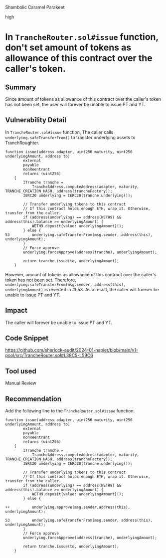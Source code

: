 Shambolic Caramel Parakeet

high

# In `TrancheRouter.sol#issue` function, don't set amount of tokens as allowance of this contract over the caller's token.

## Summary
Since amount of tokens as allowance of this contract over the caller's token has not been set, the user will forever be unable to issue PT and YT.
## Vulnerability Detail
In `TrancheRouter.sol#issue` function, The caller calls `underlying.safeTransferFrom()` to transfer underlying assets to TranchRoughter.
```solidity
function issue(address adapter, uint256 maturity, uint256 underlyingAmount, address to)
        external
        payable
        nonReentrant
        returns (uint256)
    {
        ITranche tranche =
            TrancheAddress.computeAddress(adapter, maturity, TRANCHE_CREATION_HASH, address(trancheFactory));
        IERC20 underlying = IERC20(tranche.underlying());

        // Transfer underlying tokens to this contract
        // If this contract holds enough ETH, wrap it. Otherwise, transfer from the caller.
        if (address(underlying) == address(WETH9) && address(this).balance >= underlyingAmount) {
            WETH9.deposit{value: underlyingAmount}();
        } else {
53          underlying.safeTransferFrom(msg.sender, address(this), underlyingAmount);
        }
        // Force approve
        underlying.forceApprove(address(tranche), underlyingAmount);

        return tranche.issue(to, underlyingAmount);
    }
```

However, amount of tokens as allowance of this contract over the caller's token has not been set.
Therefore, `underlying.safeTransferFrom(msg.sender, address(this), underlyingAmount)` is reverted in #L53.
As a result, the caller will forever be unable to issue PT and YT.
## Impact
The caller will forever be unable to issue PT and YT.
## Code Snippet
https://github.com/sherlock-audit/2024-01-napier/blob/main/v1-pool/src/TrancheRouter.sol#L38C5-L59C6
## Tool used

Manual Review

## Recommendation
Add the following line to the `TrancheRouter.sol#issue` function.

```solidity
function issue(address adapter, uint256 maturity, uint256 underlyingAmount, address to)
        external
        payable
        nonReentrant
        returns (uint256)
    {
        ITranche tranche =
            TrancheAddress.computeAddress(adapter, maturity, TRANCHE_CREATION_HASH, address(trancheFactory));
        IERC20 underlying = IERC20(tranche.underlying());

        // Transfer underlying tokens to this contract
        // If this contract holds enough ETH, wrap it. Otherwise, transfer from the caller.
        if (address(underlying) == address(WETH9) && address(this).balance >= underlyingAmount) {
            WETH9.deposit{value: underlyingAmount}();
        } else {

++          underlying.approve(msg.sender,address(this), underlyingAmount);

53          underlying.safeTransferFrom(msg.sender, address(this), underlyingAmount);
        }
        // Force approve
        underlying.forceApprove(address(tranche), underlyingAmount);

        return tranche.issue(to, underlyingAmount);
    }
```
